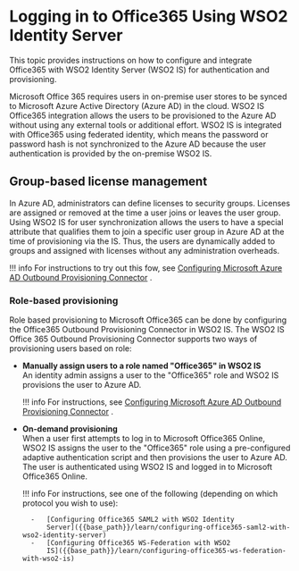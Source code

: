 # Logging in to Office365 Using WSO2 Identity Server

This topic provides instructions on how to configure and integrate
Office365 with WSO2 Identity Server (WSO2 IS) for authentication and provisioning.

Microsoft Office 365 requires users in on-premise user stores to be synced to Microsoft Azure Active Directory (Azure AD) in the cloud. WSO2 IS Office365 integration allows the users to be provisioned to the Azure AD without using any external tools or additional effort. WSO2 IS is integrated with Office365 using federated identity, which means the password or password hash is not synchronized to the Azure AD because the user authentication is provided by the on-premise WSO2 IS.

<!-- ![log-in-to-office365]({{base_path}}/assets/img/tutorials/log-in-to-office365.jpg) -->

## Group-based license management

In Azure AD, administrators can define licenses to security groups. Licenses are assigned or removed at the time a user joins or leaves the user group. Using WSO2 IS for user synchronization allows the users to have a special attribute that qualifies them to join a specific user group in Azure AD at the time of provisioning via the IS. Thus, the users are dynamically added to groups and assigned with licenses without any administration overheads.

!!! info
    For instructions to try out this fow, see [Configuring Microsoft Azure
    AD Outbound Provisioning
    Connector](https://github.com/wso2-extensions/identity-office365/blob/master/components/org.wso2.carbon.identity.outbound.provisioning.connector.office365/doc/README.md)
    .

<!-- The diagram below demonstrates the flow.

![group-based-license-management]({{base_path}}/assets/img/tutorials/group-based-license-management.jpg) -->

### Role-based provisioning

Role based provisioning to Microsoft Office365 can be done by
configuring the Office365 Outbound Provisioning Connector in WSO2 IS.
The WSO2 IS Office 365 Outbound Provisioning Connector supports two ways
of provisioning users based on role:

- **Manually assign users to a role named "Office365" in WSO2 IS**  
    An identity admin assigns a user to the "Office365" role and WSO2 IS
    provisions the user to Azure AD.

    !!! info
        For instructions, see [Configuring Microsoft Azure AD Outbound
        Provisioning
        Connector](https://github.com/wso2-extensions/identity-office365/blob/master/components/org.wso2.carbon.identity.outbound.provisioning.connector.office365/doc/README.md)
        .

- **On-demand provisioning**  
    When a user first attempts to log in to Microsoft Office365 Online,
    WSO2 IS assigns the user to the "Office365" role using a
    pre-configured adaptive authentication script and then provisions
    the user to Azure AD. The user is authenticated using WSO2 IS and
    logged in to Microsoft Office365 Online.

    !!! info
        For instructions, see one of the following (depending on which
        protocol you wish to use):

        -   [Configuring Office365 SAML2 with WSO2 Identity
            Server]({{base_path}}/learn/configuring-office365-saml2-with-wso2-identity-server)
        -   [Configuring Office365 WS-Federation with WSO2
            IS]({{base_path}}/learn/configuring-office365-ws-federation-with-wso2-is)